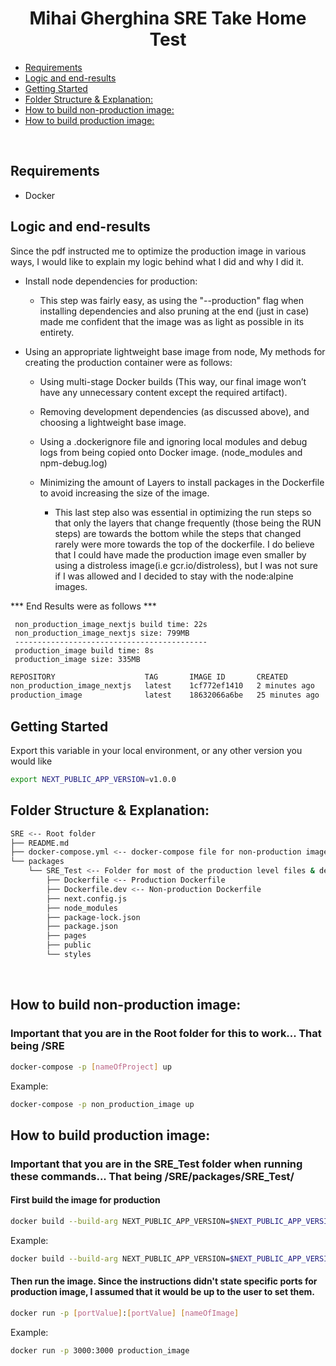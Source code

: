 <p align="center">
  <h1 align="center">
  Mihai Gherghina SRE Take Home Test
  </h1>
</p>

- [Requirements](#requirements)
- [Logic and end-results](#logic-and-end-results)
- [Getting Started](#getting-started)
- [Folder Structure & Explanation:](#folder-structure--explanation)
- [How to build non-production image:](#how-to-build-non-production-image)
- [How to build production image:](#how-to-build-production-image)
<br/>

## Requirements 

- Docker

## Logic and end-results

Since the pdf instructed me to optimize the production image in various ways, I would like to explain my logic behind what I did and why I did it.
    
* Install node dependencies for production:
  * This step was fairly easy, as using the "--production" flag when installing dependencies and also pruning at the end (just in case) 
          made me confident that the image was as light as possible in its entirety.
        
* Using an appropriate lightweight base image from node, My methods for creating the production container were as follows:

     * Using multi-stage Docker builds (This way, our final image won’t have any unnecessary content except the required artifact).
     
     * Removing development dependencies (as discussed above), and choosing a lightweight base image.  

     * Using a .dockerignore file and ignoring local modules and debug logs from being copied onto Docker image.  (node_modules and npm-debug.log)
    
     * Minimizing the amount of Layers to install packages in the Dockerfile to avoid increasing the size of the image.
         * This last step also was essential in optimizing the run steps so that only the layers that change frequently (those being the RUN steps) are towards the bottom while the steps that changed rarely were more towards the top of the dockerfile. I do believe that I could have made the production image even smaller by using a distroless image(i.e gcr.io/distroless), but I was not sure if I was allowed and I decided to stay with the node:alpine images.  

*** End Results were as follows ***
    
     non_production_image_nextjs build time: 22s
     non_production_image_nextjs size: 799MB
     -------------------------------------------
     production_image build time: 8s
     production_image size: 335MB

```bash
REPOSITORY                    TAG       IMAGE ID       CREATED          SIZE
non_production_image_nextjs   latest    1cf772ef1410   2 minutes ago    779MB
production_image              latest    18632066a6be   25 minutes ago   335MB
```


## Getting Started

Export this variable in your local environment, or any other version you would like 

```bash
export NEXT_PUBLIC_APP_VERSION=v1.0.0
```


## Folder Structure & Explanation:
```bash
SRE <-- Root folder 
├── README.md
├── docker-compose.yml <-- docker-compose file for non-production image
└── packages
    └── SRE_Test <-- Folder for most of the production level files & deps
        ├── Dockerfile <-- Production Dockerfile
        ├── Dockerfile.dev <-- Non-production Dockerfile
        ├── next.config.js
        ├── node_modules
        ├── package-lock.json
        ├── package.json
        ├── pages
        ├── public
        └── styles
```
<br/>

## How to build non-production image:
### Important that you are in the Root folder for this to work... That being /SRE ###

```bash
docker-compose -p [nameOfProject] up
```
Example:
```bash
docker-compose -p non_production_image up
```

## How to build production image:
### Important that you are in the SRE_Test folder when running these commands... That being /SRE/packages/SRE_Test/ ###

#### First build the image for production
```bash
docker build --build-arg NEXT_PUBLIC_APP_VERSION=$NEXT_PUBLIC_APP_VERSION -f Dockerfile -t [nameOfImage] .
```

Example:
```bash
docker build --build-arg NEXT_PUBLIC_APP_VERSION=$NEXT_PUBLIC_APP_VERSION -f Dockerfile -t production_image .
```

#### Then run the image. Since the instructions didn't state specific ports for production image, I assumed that it would be up to the user to set them.
```bash
docker run -p [portValue]:[portValue] [nameOfImage] 
```

Example:
```bash
docker run -p 3000:3000 production_image 
```
